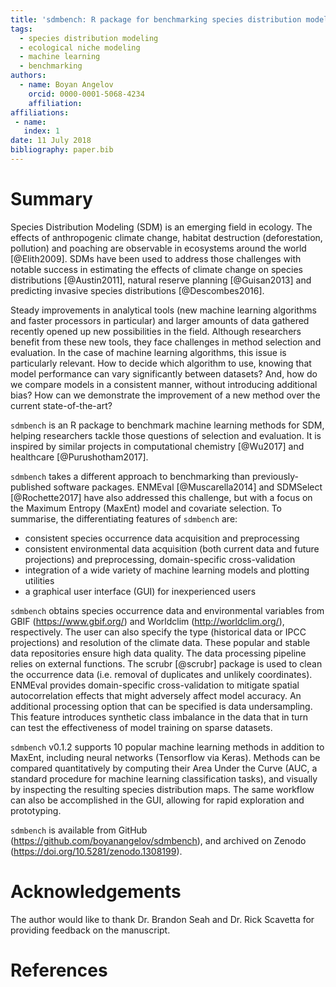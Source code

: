 ```yaml
---
title: 'sdmbench: R package for benchmarking species distribution models'
tags:
  - species distribution modeling
  - ecological niche modeling
  - machine learning
  - benchmarking
authors:
  - name: Boyan Angelov
    orcid: 0000-0001-5068-4234
    affiliation:
affiliations:
 - name:
   index: 1
date: 11 July 2018
bibliography: paper.bib
---
```


# Summary

Species Distribution Modeling (SDM) is an emerging field in ecology. The effects of anthropogenic climate change, habitat destruction (deforestation, pollution) and poaching are observable in ecosystems around the world [@Elith2009]. SDMs have been used to address those challenges with notable success in estimating the effects of climate change on species distributions [@Austin2011], natural reserve planning [@Guisan2013] and predicting invasive species distributions [@Descombes2016].

Steady improvements in analytical tools (new machine learning algorithms and faster processors in particular) and larger amounts of data gathered recently opened up new possibilities in the field. Although researchers benefit from these new tools, they face challenges in method selection and evaluation. In the case of machine learning algorithms, this issue is particularly relevant. How to decide which algorithm to use, knowing that model performance can vary significantly between datasets? And, how do we compare models in a consistent manner, without introducing additional bias? How can we demonstrate the improvement of a new method over the current state-of-the-art?

`sdmbench` is an R package to benchmark machine learning methods for SDM, helping researchers tackle those questions of selection and evaluation. It is inspired by similar projects in computational chemistry [@Wu2017] and healthcare [@Purushotham2017].

`sdmbench` takes a different approach to benchmarking than previously-published software packages. ENMEval [@Muscarella2014] and SDMSelect [@Rochette2017] have also addressed this challenge, but with a focus on the Maximum Entropy (MaxEnt) model and covariate selection. To summarise, the differentiating features of `sdmbench` are:

* consistent species occurrence data acquisition and preprocessing
* consistent environmental data acquisition (both current data and future projections) and preprocessing, domain-specific cross-validation
* integration of a wide variety of machine learning models and plotting utilities
* a graphical user interface (GUI) for inexperienced users

`sdmbench` obtains species occurrence data and environmental variables from GBIF (https://www.gbif.org/) and Worldclim (http://worldclim.org/), respectively. The user can also specify the type (historical data or IPCC projections) and resolution of the climate data. These popular and stable data repositories ensure high data quality. The data processing pipeline relies on external functions. The scrubr [@scrubr] package is used to clean the occurrence data (i.e. removal of duplicates and unlikely coordinates). ENMEval provides domain-specific cross-validation to mitigate spatial autocorrelation effects that might adversely affect model accuracy. An additional processing option that can be specified is data undersampling. This feature introduces synthetic class imbalance in the data that in turn can test the effectiveness of model training on sparse datasets.

`sdmbench` v0.1.2 supports 10 popular machine learning methods in addition to MaxEnt, including neural networks (Tensorflow via Keras). Methods can be compared quantitatively by computing their Area Under the Curve (AUC, a standard procedure for machine learning classification tasks), and visually by inspecting the resulting species distribution maps. The same workflow can also be accomplished in the GUI, allowing for rapid exploration and prototyping.

`sdmbench` is available from GitHub (https://github.com/boyanangelov/sdmbench), and archived on Zenodo (https://doi.org/10.5281/zenodo.1308199).

# Acknowledgements

The author would like to thank Dr. Brandon Seah and Dr. Rick Scavetta for providing feedback on the manuscript.

# References
